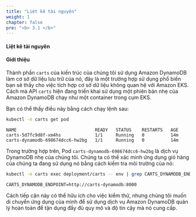 ```yaml
---
title: "Liệt kê tài nguyên"
weight: 1
chapter: false
pre: "<b> 3.1 </b>"
---
```


#### Liệt kê tài nguyên

#### Giới thiệu
Thành phần `carts` của kiến ​​trúc của chúng tôi sử dụng Amazon DynamoDB làm cơ sở dữ liệu lưu trữ của nó, đây là một trường hợp sử dụng phổ biến bạn sẽ thấy cho việc tích hợp cơ sở dữ liệu không quan hệ với Amazon EKS. Cách mà API `carts` hiện đang triển khai sử dụng một phiên bản nhẹ của Amazon DynamoDB chạy như một container trong cụm EKS.

Bạn có thể thấy điều này bằng cách chạy lệnh sau:

```bash
kubectl -n carts get pod
```

```plaintext
NAME                              READY   STATUS    RESTARTS   AGE
carts-5d7fc9d8f-xm4hs             1/1     Running   0          14m
carts-dynamodb-698674dcc6-hw2bg   1/1     Running   0          14m
```

Trong trường hợp trên, Pod `carts-dynamodb-698674dcc6-hw2bg` là dịch vụ DynamoDB nhẹ của chúng tôi. Chúng ta có thể xác minh ứng dụng giỏ hàng của chúng ta đang sử dụng nó bằng cách kiểm tra môi trường của nó:

```bash
kubectl -n carts exec deployment/carts -- env | grep CARTS_DYNAMODB_ENDPOINT
```

```plaintext
CARTS_DYNAMODB_ENDPOINT=http://carts-dynamodb:8000
```

Cách tiếp cận này có thể hữu ích cho việc kiểm thử, nhưng chúng tôi muốn di chuyển ứng dụng của mình để sử dụng dịch vụ Amazon DynamoDB quản lý hoàn toàn để tận dụng đầy đủ quy mô và độ tin cậy mà nó cung cấp.